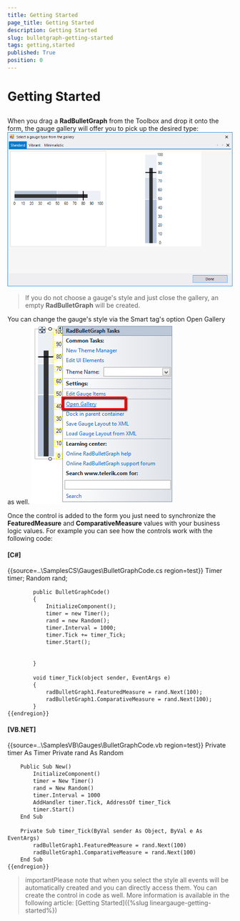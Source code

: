 ```yaml
---
title: Getting Started
page_title: Getting Started
description: Getting Started
slug: bulletgraph-getting-started
tags: getting,started
published: True
position: 0
---
```


# Getting Started



## 

When you drag a __RadBulletGraph__ from the Toolbox and drop it onto the form, the gauge gallery
          will offer you to pick up the desired type:
        ![bulletgraph-getting-started 001](images/bulletgraph-getting-started001.png)

>If you do not choose a gauge's style and just close the gallery, an empty __RadBulletGraph__ will be created.

You can change the gauge's style via the Smart tag's option Open Gallery as well.
        ![bulletgraph-getting-started 002](images/bulletgraph-getting-started002.png)

Once the control is added to the form you just need to synchronize the
          __FeaturedMeasure__ and __ComparativeMeasure__ values with your business logic values.
          For example you can see how the controls work with the following code:          
        

#### __[C#]__

{{source=..\SamplesCS\Gauges\BulletGraphCode.cs region=test}}
	        Timer timer;
	        Random rand;
	        
	        public BulletGraphCode()
	        {
	            InitializeComponent();
	            timer = new Timer();
	            rand = new Random();
	            timer.Interval = 1000;
	            timer.Tick += timer_Tick;
	            timer.Start();
	        
	
	        }
	     
	        void timer_Tick(object sender, EventArgs e)
	        {
	            radBulletGraph1.FeaturedMeasure = rand.Next(100);
	            radBulletGraph1.ComparativeMeasure = rand.Next(100);
	        }
	{{endregion}}



#### __[VB.NET]__

{{source=..\SamplesVB\Gauges\BulletGraphCode.vb region=test}}
	    Private timer As Timer
	    Private rand As Random
	
	    Public Sub New()
	        InitializeComponent()
	        timer = New Timer()
	        rand = New Random()
	        timer.Interval = 1000
	        AddHandler timer.Tick, AddressOf timer_Tick
	        timer.Start()
	    End Sub
	
	    Private Sub timer_Tick(ByVal sender As Object, ByVal e As EventArgs)
	        radBulletGraph1.FeaturedMeasure = rand.Next(100)
	        radBulletGraph1.ComparativeMeasure = rand.Next(100)
	    End Sub
	{{endregion}}



>importantPlease note that when you select the style all events will be automatically created and you can directly access them. 
          You can create the control in code as well. More information is available in the following article:
          [Getting Started]({%slug lineargauge-getting-started%})
